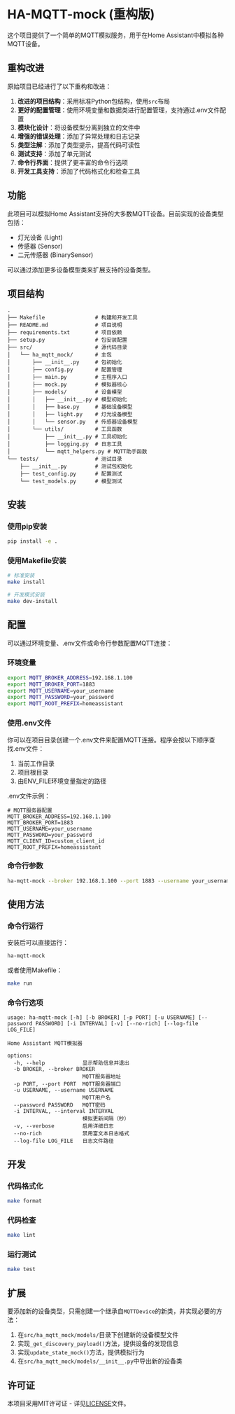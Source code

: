 # HA-MQTT-mock (重构版)

这个项目提供了一个简单的MQTT模拟服务，用于在Home Assistant中模拟各种MQTT设备。

## 重构改进

原始项目已经进行了以下重构和改进：

1. **改进的项目结构**：采用标准Python包结构，使用`src`布局
2. **更好的配置管理**：使用环境变量和数据类进行配置管理，支持通过.env文件配置
3. **模块化设计**：将设备模型分离到独立的文件中
4. **增强的错误处理**：添加了异常处理和日志记录
5. **类型注解**：添加了类型提示，提高代码可读性
6. **测试支持**：添加了单元测试
7. **命令行界面**：提供了更丰富的命令行选项
8. **开发工具支持**：添加了代码格式化和检查工具

## 功能

此项目可以模拟Home Assistant支持的大多数MQTT设备。目前实现的设备类型包括：

- 灯光设备 (Light)
- 传感器 (Sensor)
- 二元传感器 (BinarySensor)

可以通过添加更多设备模型类来扩展支持的设备类型。

## 项目结构

```
.
├── Makefile                # 构建和开发工具
├── README.md               # 项目说明
├── requirements.txt        # 项目依赖
├── setup.py                # 包安装配置
├── src/                    # 源代码目录
│   └── ha_mqtt_mock/       # 主包
│       ├── __init__.py     # 包初始化
│       ├── config.py       # 配置管理
│       ├── main.py         # 主程序入口
│       ├── mock.py         # 模拟器核心
│       ├── models/         # 设备模型
│       │   ├── __init__.py # 模型初始化
│       │   ├── base.py     # 基础设备模型
│       │   ├── light.py    # 灯光设备模型
│       │   └── sensor.py   # 传感器设备模型
│       └── utils/          # 工具函数
│           ├── __init__.py # 工具初始化
│           ├── logging.py  # 日志工具
│           └── mqtt_helpers.py # MQTT助手函数
└── tests/                  # 测试目录
    ├── __init__.py         # 测试包初始化
    ├── test_config.py      # 配置测试
    └── test_models.py      # 模型测试
```

## 安装

### 使用pip安装

```bash
pip install -e .
```

### 使用Makefile安装

```bash
# 标准安装
make install

# 开发模式安装
make dev-install
```

## 配置

可以通过环境变量、.env文件或命令行参数配置MQTT连接：

### 环境变量

```bash
export MQTT_BROKER_ADDRESS=192.168.1.100
export MQTT_BROKER_PORT=1883
export MQTT_USERNAME=your_username
export MQTT_PASSWORD=your_password
export MQTT_ROOT_PREFIX=homeassistant
```

### 使用.env文件

你可以在项目目录创建一个.env文件来配置MQTT连接。程序会按以下顺序查找.env文件：

1. 当前工作目录
2. 项目根目录
3. 由ENV_FILE环境变量指定的路径

.env文件示例：

```
# MQTT服务器配置
MQTT_BROKER_ADDRESS=192.168.1.100
MQTT_BROKER_PORT=1883
MQTT_USERNAME=your_username
MQTT_PASSWORD=your_password
MQTT_CLIENT_ID=custom_client_id
MQTT_ROOT_PREFIX=homeassistant
```

### 命令行参数

```bash
ha-mqtt-mock --broker 192.168.1.100 --port 1883 --username your_username --password your_password
```

## 使用方法

### 命令行运行

安装后可以直接运行：

```bash
ha-mqtt-mock
```

或者使用Makefile：

```bash
make run
```

### 命令行选项

```
usage: ha-mqtt-mock [-h] [-b BROKER] [-p PORT] [-u USERNAME] [--password PASSWORD] [-i INTERVAL] [-v] [--no-rich] [--log-file LOG_FILE]

Home Assistant MQTT模拟器

options:
  -h, --help            显示帮助信息并退出
  -b BROKER, --broker BROKER
                        MQTT服务器地址
  -p PORT, --port PORT  MQTT服务器端口
  -u USERNAME, --username USERNAME
                        MQTT用户名
  --password PASSWORD   MQTT密码
  -i INTERVAL, --interval INTERVAL
                        模拟更新间隔（秒）
  -v, --verbose         启用详细日志
  --no-rich             禁用富文本日志格式
  --log-file LOG_FILE   日志文件路径
```

## 开发

### 代码格式化

```bash
make format
```

### 代码检查

```bash
make lint
```

### 运行测试

```bash
make test
```

## 扩展

要添加新的设备类型，只需创建一个继承自`MQTTDevice`的新类，并实现必要的方法：

1. 在`src/ha_mqtt_mock/models/`目录下创建新的设备模型文件
2. 实现`_get_discovery_payload()`方法，提供设备的发现信息
3. 实现`update_state_mock()`方法，提供模拟行为
4. 在`src/ha_mqtt_mock/models/__init__.py`中导出新的设备类

## 许可证

本项目采用MIT许可证 - 详见[LICENSE](LICENSE)文件。 